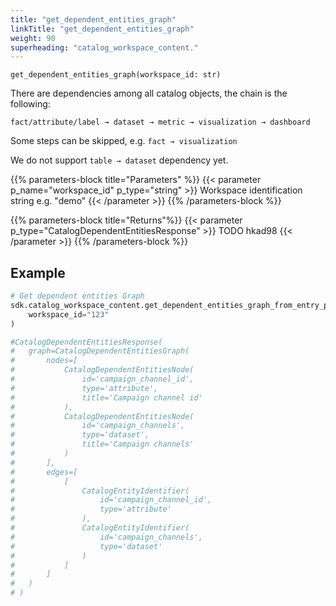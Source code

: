```yaml
---
title: "get_dependent_entities_graph"
linkTitle: "get_dependent_entities_graph"
weight: 90
superheading: "catalog_workspace_content."
---
```


<!-- TODO -->

``get_dependent_entities_graph(workspace_id: str)``

There are dependencies among all catalog objects, the chain is the following:

`fact/attribute/label → dataset → metric → visualization → dashboard`

Some steps can be skipped, e.g. `fact → visualization`

We do not support `table → dataset` dependency yet.

{{% parameters-block  title="Parameters" %}}
{{< parameter p_name="workspace_id" p_type="string" >}}
Workspace identification string e.g. "demo"
{{< /parameter >}}
{{% /parameters-block %}}

{{% parameters-block title="Returns"%}}
{{< parameter p_type="CatalogDependentEntitiesResponse" >}}
TODO hkad98
{{< /parameter >}}
{{% /parameters-block %}}

## Example


```Python
# Get dependent entities Graph
sdk.catalog_workspace_content.get_dependent_entities_graph_from_entry_points(
    workspace_id="123"
)

#CatalogDependentEntitiesResponse(
#   graph=CatalogDependentEntitiesGraph(
#       nodes=[
#           CatalogDependentEntitiesNode(
#               id='campaign_channel_id',
#               type='attribute',
#               title='Campaign channel id'
#           ),
#           CatalogDependentEntitiesNode(
#               id='campaign_channels',
#               type='dataset',
#               title='Campaign channels'
#           )
#       ],
#       edges=[
#           [
#               CatalogEntityIdentifier(
#                   id='campaign_channel_id',
#                   type='attribute'
#               ),
#               CatalogEntityIdentifier(
#                   id='campaign_channels',
#                   type='dataset'
#               )
#           ]
#       ]
#   )
# )

```

